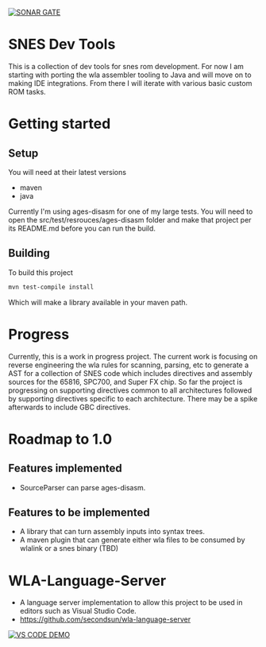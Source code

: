 [![SONAR GATE](https://sonarcloud.io/api/project_badges/measure?project=snes-dev-tools%3Anet.saga.snes.dev&metric=alert_status)](https://sonarcloud.io/dashboard?id=snes-dev-tools%3Anet.saga.snes.dev)


# SNES Dev Tools

This is a collection of dev tools for snes rom development.  For now I am starting with porting the wla assembler tooling to Java and will move on to making IDE integrations.  From there I will iterate with various basic custom ROM tasks.

# Getting started

## Setup

You will need at their latest versions
 * maven 
 * java


Currently I'm using ages-disasm for one of my large tests.  You will need to open the src/test/resrouces/ages-disasm folder and make that project per its README.md before you can run the build.

## Building

To build this project

```bash
mvn test-compile install 
```

Which will make a library available in your maven path.

# Progress

Currently, this is a work in progress project.  The current work is focusing on reverse engineering the wla rules for scanning, parsing, etc to generate a AST for a collection of SNES code which includes directives and assembly sources for the 65816, SPC700, and Super FX chip.  So far the project is progressing on supporting directives common to all architectures followed by supporting directives specific to each architecture.  There may be a spike afterwards to include GBC directives.

# Roadmap to 1.0

## Features implemented
  * SourceParser can parse ages-disasm.

 ## Features to be implemented
  * A library that can turn assembly inputs into syntax trees.
  * A maven plugin that can generate either wla files to be consumed by wlalink or a snes binary (TBD)

# WLA-Language-Server
  * A language server implementation to allow this project to be used in editors such as Visual Studio Code.
  * https://github.com/secondsun/wla-language-server
  
  [![VS CODE DEMO](https://img.youtube.com/vi/LOv05pIG0Fc/0.jpg)](https://www.youtube.com/watch?v=LOv05pIG0Fc)
